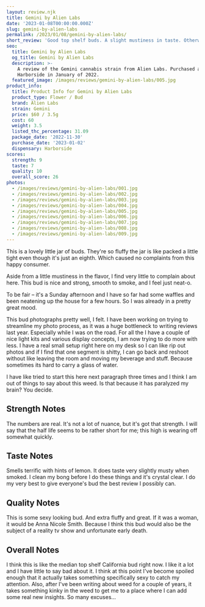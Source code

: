 ```yaml
---
layout: review.njk
title: Gemini by Alien Labs
date: '2023-01-08T00:00:00.000Z'
slug: gemini-by-alien-labs
permalink: /2023/01/08/gemini-by-alien-labs/
short_review: 'Good top shelf buds. A slight mustiness in taste. Otherwise, neat-o.'
seo:
  title: Gemini by Alien Labs
  og_title: Gemini by Alien Labs
  description: >-
    A review of the Gemini cannabis strain from Alien Labs. Purchased at Oakland
    Harborside in January of 2022.
  featured_image: /images/reviews/gemini-by-alien-labs/005.jpg
product_info:
  title: Product Info for Gemini by Alien Labs
  product_type: Flower / Bud
  brand: Alien Labs
  strain: Gemini
  price: $60 / 3.5g
  cost: 60
  weight: 3.5
  listed_thc_percentage: 31.09
  package_date: '2022-11-30'
  purchase_date: '2023-01-02'
  dispensary: Harborside
scores:
  strength: 9
  taste: 7
  quality: 10
  overall_score: 26
photos:
  - /images/reviews/gemini-by-alien-labs/001.jpg
  - /images/reviews/gemini-by-alien-labs/002.jpg
  - /images/reviews/gemini-by-alien-labs/003.jpg
  - /images/reviews/gemini-by-alien-labs/004.jpg
  - /images/reviews/gemini-by-alien-labs/005.jpg
  - /images/reviews/gemini-by-alien-labs/006.jpg
  - /images/reviews/gemini-by-alien-labs/007.jpg
  - /images/reviews/gemini-by-alien-labs/008.jpg
  - /images/reviews/gemini-by-alien-labs/009.jpg
---
```


This is a lovely little jar of buds. They're so fluffy the jar is like packed a little tight even though it's just an eighth. Which caused no complaints from this happy consumer.

Aside from a little mustiness in the flavor, I find very little to complain about here. This bud is nice and strong, smooth to smoke, and I feel just neat-o.

To be fair – it's a Sunday afternoon and I have so far had some waffles and been neatening up the house for a few hours. So I was already in a pretty great mood.

This bud photographs pretty well, I felt. I have been working on trying to streamline my photo process, as it was a huge bottleneck to writing reviews last year. Especially while I was on the road. For all the I have a couple of nice light kits and various display concepts, I am now trying to do more with less. I have a real small setup right here on my desk so I can like rip out photos and if I find that one segment is shitty, I can go back and reshoot without like leaving the room and moving my beverage and stuff. Because sometimes its hard to carry a glass of water.

I have like tried to start this here next paragraph three times and I think I am out of things to say about this weed. Is that because it has paralyzed my brain? You decide.

## Strength Notes

The numbers are real. It's not a lot of nuance, but it's got that strength. I will say that the half life seems to be rather short for me; this high is wearing off somewhat quickly.

## Taste Notes

Smells terrific with hints of lemon. It does taste very slightly musty when smoked. I clean my bong before I do these things and it's crystal clear. I do my very best to give everyone's bud the best review I possibly can.

## Quality Notes

This is some sexy looking bud. And extra fluffy and great. If it was a woman, it would be Anna Nicole Smith. Because I think this bud would also be the subject of a reality tv show and unfortunate early death.

## Overall Notes

I think this is like the median top shelf California bud right now. I like it a lot and I have little to say bad about it. I think at this point I've become spoiled enough that it actually takes something specifically sexy to catch my attention. Also, after I've been writing about weed for a couple of years, it takes something kinky in the weed to get me to a place where I can add some real new insights. So many excuses…

